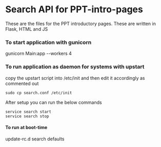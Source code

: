 # Search API for PPT-intro-pages
These are the files for the PPT introductory pages. These are written in Flask, HTML and JS

### To start application with gunicorn

gunicorn Main:app --workers 4

### To run application as daemon for systems with upstart

copy the upstart script into /etc/init and then edit it accordingly as commented out

```
sudo cp search.conf /etc/init

```
After setup you can run the below commands
```
service search start
service search stop
```

#### To run at boot-time

update-rc.d search defaults
